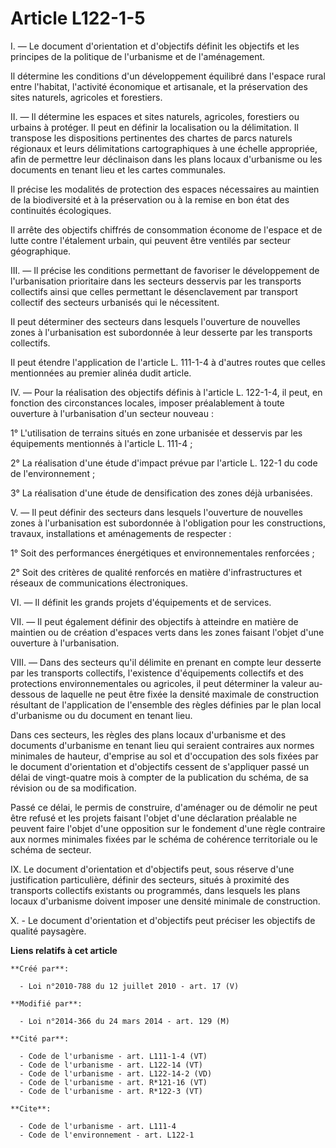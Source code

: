 # Article L122-1-5

I. ― Le document d'orientation et d'objectifs définit les objectifs et les principes de la politique de l'urbanisme et de
l'aménagement. 

Il détermine les conditions d'un développement équilibré dans l'espace rural entre l'habitat, l'activité économique et
artisanale, et la préservation des sites naturels, agricoles et forestiers. 

II. ― Il détermine les espaces et sites naturels, agricoles, forestiers ou urbains à protéger. Il peut en définir la
localisation ou la délimitation. Il transpose les dispositions pertinentes des chartes de parcs naturels régionaux et leurs
délimitations cartographiques à une échelle appropriée, afin de permettre leur déclinaison dans les plans locaux d'urbanisme
ou les documents en tenant lieu et les cartes communales. 

Il précise les modalités de protection des espaces nécessaires au maintien de la biodiversité et à la préservation ou à la
remise en bon état des continuités écologiques. 

Il arrête des objectifs chiffrés de consommation économe de l'espace et de lutte contre l'étalement urbain, qui peuvent être
ventilés par secteur géographique. 

III. ― Il précise les conditions permettant de favoriser le développement de l'urbanisation prioritaire dans les secteurs
desservis par les transports collectifs ainsi que celles permettant le désenclavement par transport collectif des secteurs
urbanisés qui le nécessitent. 

Il peut déterminer des secteurs dans lesquels l'ouverture de nouvelles zones à l'urbanisation est subordonnée à leur desserte
par les transports collectifs. 

Il peut étendre l'application de l'article L. 111-1-4 à d'autres routes que celles mentionnées au premier alinéa dudit
article. 

IV. ― Pour la réalisation des objectifs définis à l'article L. 122-1-4, il peut, en fonction des circonstances locales,
imposer préalablement à toute ouverture à l'urbanisation d'un secteur nouveau : 

1° L'utilisation de terrains situés en zone urbanisée et desservis par les équipements mentionnés à l'article L. 111-4 ; 

2° La réalisation d'une étude d'impact prévue par l'article L. 122-1 du code de l'environnement ; 

3° La réalisation d'une étude de densification des zones déjà urbanisées. 

V. ― Il peut définir des secteurs dans lesquels l'ouverture de nouvelles zones à l'urbanisation est subordonnée à
l'obligation pour les constructions, travaux, installations et aménagements de respecter : 

1° Soit des performances énergétiques et environnementales renforcées ; 

2° Soit des critères de qualité renforcés en matière d'infrastructures et réseaux de communications électroniques. 

VI. ― Il définit les grands projets d'équipements et de services. 

VII. ― Il peut également définir des objectifs à atteindre en matière de maintien ou de création d'espaces verts dans les
zones faisant l'objet d'une ouverture à l'urbanisation. 

VIII. ― Dans des secteurs qu'il délimite en prenant en compte leur desserte par les transports collectifs, l'existence
d'équipements collectifs et des protections environnementales ou agricoles, il peut déterminer la valeur au-dessous de
laquelle ne peut être fixée la densité maximale de construction résultant de l'application de l'ensemble des règles définies
par le plan local d'urbanisme ou du document en tenant lieu. 

Dans ces secteurs, les règles des plans locaux d'urbanisme et des documents d'urbanisme en tenant lieu qui seraient
contraires aux normes minimales de hauteur, d'emprise au sol et d'occupation des sols fixées par le document d'orientation et
d'objectifs cessent de s'appliquer passé un délai de vingt-quatre mois à compter de la publication du schéma, de sa révision
ou de sa modification. 

Passé ce délai, le permis de construire, d'aménager ou de démolir ne peut être refusé et les projets faisant l'objet d'une
déclaration préalable ne peuvent faire l'objet d'une opposition sur le fondement d'une règle contraire aux normes minimales
fixées par le schéma de cohérence territoriale ou le schéma de secteur. 

IX. Le document d'orientation et d'objectifs peut, sous réserve d'une justification particulière, définir des secteurs,
situés à proximité des transports collectifs existants ou programmés, dans lesquels les plans locaux d'urbanisme doivent
imposer une densité minimale de construction.

X. - Le document d'orientation et d'objectifs peut préciser les objectifs de qualité paysagère.

**Liens relatifs à cet article**

	**Créé par**:

	  - Loi n°2010-788 du 12 juillet 2010 - art. 17 (V)

	**Modifié par**:

	  - Loi n°2014-366 du 24 mars 2014 - art. 129 (M)

	**Cité par**:

	  - Code de l'urbanisme - art. L111-1-4 (VT)
	  - Code de l'urbanisme - art. L122-14 (VT)
	  - Code de l'urbanisme - art. L122-14-2 (VD)
	  - Code de l'urbanisme - art. R*121-16 (VT)
	  - Code de l'urbanisme - art. R*122-3 (VT)

	**Cite**:

	  - Code de l'urbanisme - art. L111-4
	  - Code de l'environnement - art. L122-1

